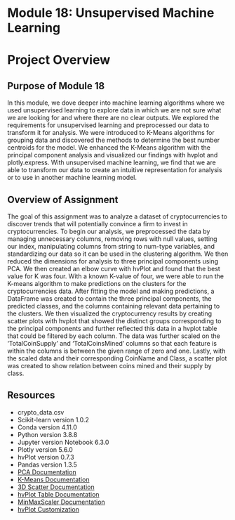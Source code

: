 # Module 18: Unsupervised Machine Learning 

# Project Overview 
## Purpose of Module 18 
In this module, we dove deeper into machine learning algorithms where we used unsupervised learning to explore data in which we are not sure what we are looking for and where there are no clear outputs. We explored the requirements for unsupervised learning and preprocessed our data to transform it for analysis. We were introduced to K-Means algorithms for grouping data and discovered the methods to determine the best number centroids for the model. We enhanced the K-Means algorithm with the principal component analysis and visualized our findings with hvplot and plotly.express. With unsupervised machine learning, we find that we are able to transform our data to create an intuitive representation for analysis or to use in another machine learning model. 

## Overview of Assignment 
The goal of this assignment was to analyze a dataset of cryptocurrencies to discover trends that will potentially convince a firm to invest in cryptocurrencies. To begin our analysis, we preprocessed the data by managing unnecessary columns, removing rows with null values, setting our index, manipulating columns from string to num-type variables, and standardizing our data so it can be used in the clustering algorithm. We then reduced the dimensions for analysis to three principal components using PCA. We then created an elbow curve with hvPlot and found that the best value for K was four. With a known K-value of four, we were able to run the K-means algorithm to make predictions on the clusters for the cryptocurrencies data.  After fitting the model and making predictions, a DataFrame was created to contain the three principal components, the predicted classes, and the columns containing relevant data pertaining to the clusters. We then visualized the cryptocurrency results by creating scatter plots with hvplot that showed the distinct groups corresponding to the principal components and further reflected this data in a hvplot table that could be filtered by each column. The data was further scaled on the ‘TotalCoinSupply’ and ‘TotalCoinsMined’ columns so that each feature is within the columns is between the given range of zero and one. Lastly, with the scaled data and their corresponding CoinName and Class, a scatter plot was created to show relation between coins mined and their supply by class. 

## Resources 
- crypto_data.csv
- Scikit-learn version 1.0.2
- Conda version 4.11.0
- Python version 3.8.8
- Jupyter version Notebook 6.3.0
- Plotly version 5.6.0
- hvPlot version 0.7.3
- Pandas version 1.3.5
- [PCA Documentation](https://scikit-learn.org/stable/modules/generated/sklearn.decomposition.PCA.html)
- [K-Means Documentation](https://scikit-learn.org/stable/modules/generated/sklearn.cluster.KMeans.html)
- [3D Scatter Documentation](https://plotly.com/python-api-reference/generated/plotly.express.scatter_3d.html#plotly-express-scatter-3d)
- [hvPlot Table Documentation](https://hvplot.holoviz.org/reference/pandas/table.html#table)
- [MinMaxScaler Documentation](https://scikit-learn.org/stable/modules/generated/sklearn.preprocessing.MinMaxScaler.html#sklearn.preprocessing.MinMaxScaler.set_params)
- [hvPlot Customization](https://hvplot.holoviz.org/user_guide/Customization.html) 


